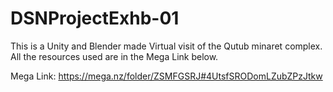 # DSNProjectExhb-01

This is a Unity and Blender made Virtual visit of the Qutub minaret complex. All the resources used are in the Mega Link below.

Mega Link: https://mega.nz/folder/ZSMFGSRJ#4UtsfSRODomLZubZPzJtkw
